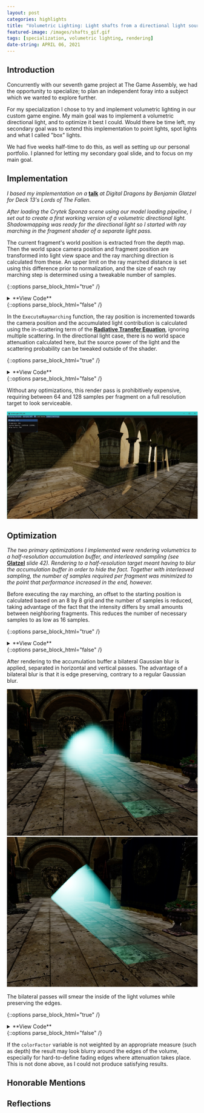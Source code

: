 ```yaml
---
layout: post
categories: highlights
title: "Volumetric Lighting: Light shafts from a directional light source in DirectX11"
featured-image: /images/shafts_gif.gif
tags: [specialization, volumetric lighting, rendering]
date-string: APRIL 06, 2021
---
```


<script src="//ajax.googleapis.com/ajax/libs/jquery/1.9.1/jquery.min.js"></script>
<script>window.jQuery || document.write('<script src="_/js/libs/jquery-1.9.1.min.js"><\/script>')</script>

## Introduction

Concurrently with our seventh game project at The Game Assembly, we had the opportunity to specialize; to plan an independent foray into a subject which we wanted to explore further.

For my specialization I chose to try and implement volumetric lighting in our custom game engine. My main goal was to implement a volumetric directional light, and to optimize it best I could.
Would there be time left, my secondary goal was to extend this implementation to point lights, spot lights and what I called "box" lights.

We had five weeks half-time to do this, as well as setting up our personal portfolio. I planned for letting my secondary goal slide, and to focus on my main goal.

## Implementation

*I based my implementation on a* **<a href="https://www.slideshare.net/BenjaminGlatzel/volumetric-lighting-for-many-lights-in-lords-of-the-fallen">talk</a>** *at Digital Dragons by Benjamin Glatzel for Deck 13's Lords of The Fallen.*

*After loading the Crytek Sponza scene using our model loading pipeline, I set out to create a first working version of a volumetric directional light.
Shadowmapping was ready for the directional light so I started with ray marching in the fragment shader of a separate light pass.*

The current fragment's world position is extracted from the depth map. Then the world space camera position and fragment position are transformed into light view space and the ray marching direction is calculated from these.
An upper limit on the ray marched distance is set using this difference prior to normalization, and the size of each ray marching step is determined using a tweakable number of samples.

{::options parse_block_html="true" /}
<details><summary markdown="span">**View Code**</summary>



```hlsl
PixelOutput main(VertexToPixel input)
{
    PixelOutput output;
    
    float raymarchDistanceLimit = 999.0f;

    float3 worldPosition = PixelShader_WorldPosition(input.myUV).rgb;
    float3 camPosition = cameraPosition.xyz;
    
    worldPosition -= directionalLightPosition.xyz;
    float3 positionLightVS = mul(toDirectionalLightView, worldPosition);
   
    camPosition -= directionalLightPosition.xyz;
    float3 cameraPositionLightVS = mul(toDirectionalLightView, camPosition);

    float4 invViewDirLightVS = float4(normalize(cameraPositionLightVS.xyz - positionLightVS.xyz), 0.0f);
    float raymarchDistance = clamp(length(cameraPositionLightVS.xyz - positionLightVS.xyz), 0.0f, raymarchDistanceLimit);

    float stepSize = raymarchDistance * numberOfSamplesReciprocal;

    float3 rayPositionLightVS = positionLightVS.xyz;
    
    // The total light contribution accumulated along the ray
    float3 VLI = 0.0f;

    [loop]
    for (float l = raymarchDistance; l > stepSize; l -= stepSize)
    {
        ExecuteRaymarching(rayPositionLightVS, invViewDirLightVS.xyz, stepSize, l, VLI);
    }
    
    output.myColor.rgb = directionalLightColor.rgb * VLI;
    output.myColor.a = 1.0f;
    return output;
}
```

</details>
{::options parse_block_html="false" /}

In the `ExecuteRaymarching` function, the ray position is incremented towards the camera position and the accumulated light contribution is calculated using the in-scattering term of the 
**<a href="https://en.wikipedia.org/wiki/Radiative_transfer">Radiative Transfer Equation</a>**, ignoring multiple scattering. 
In the directional light case, there is no world space attenuation calculated here, but the source power of the light and the scattering probability can be tweaked outside of the shader. 

{::options parse_block_html="true" /}
<details><summary markdown="span">**View Code**</summary>

```hlsl
void ExecuteRaymarching(inout float3 rayPositionLightVS, float3 invViewDirLightVS, float stepSize, float l, inout float3 VLI)
{
    rayPositionLightVS.xyz += stepSize * invViewDirLightVS.xyz;

    float3 visibilityTerm = ShadowFactor(rayPositionLightVS.xyz).xxx;
    
    // Distance to the current position on the ray in light view space
    float d = length(rayPositionLightVS.xyz);
    float dRcp = rcp(d); // reciprocal
    
    float3 intensity = scatteringProbability 
        * (visibilityTerm * (lightPower * 0.25 * PI_RCP) * dRcp * dRcp) 
        * exp(-d * scatteringProbability) 
        * exp(-l * scatteringProbability) 
        * stepSize;
    
    VLI += intensity;
}
```

</details>
{::options parse_block_html="false" /}

Without any optimizations, this render pass is prohibitively expensive, requiring between 64 and 128 samples per fragment on a full resolution target to look serviceable. 

<center>
    <div class="photoset-grid-custom">
       <img src="/images/shafts.jpg">
    </div>
</center>

## Optimization

*The two primary optimizations I implemented were rendering volumetrics to a half-resolution accumulation buffer, and interleaved sampling (see* **<a href="https://www.slideshare.net/BenjaminGlatzel/volumetric-lighting-for-many-lights-in-lords-of-the-fallen">Glatzel</a>** *slide 42).
Rendering to a half-resolution target meant having to blur the accumulation buffer in order to hide the fact. Together with interleaved sampling, the number of samples required per fragment was minimized to the point that performance increased in the end, however.* 

Before executing the ray marching, an offset to the starting position is calculated based on an 8 by 8 grid and the number of samples is reduced, taking advantage of the fact that the intensity differs by small amounts between neighboring fragments.
This reduces the number of necessary samples to as low as 16 samples.

{::options parse_block_html="true" /}
<details><summary markdown="span">**View Code**</summary>

```hlsl
PixelOutput main(VertexToPixel input)
{
    [...]

    float stepSize = raymarchDistance * numberOfSamplesReciprocal;
    
    // Input position offset by 0.5f from center of fragment
    float2 interleavedPosition = fmod(input.myPosition.xy - 0.5f, INTERLEAVED_GRID_SIZE);

    float index = (floor(interleavedPosition.y) * INTERLEAVED_GRID_SIZE + floor(interleavedPosition.x));

    // lightVolumetricRandomRayIndices contains the values 0..63 in a randomized order
    float rayStartOffset = lightVolumetricRandomRayIndices[index] * (stepSize * INTERLEAVED_GRID_SIZE_SQR_RCP); 
    
    float3 rayPositionLightVS = rayStartOffset * invViewDirLightVS.xyz + positionLightVS.xyz;

    float3 VLI = 0.0f;
    
    // Start ray marching
    [loop]
    for (float l = raymarchDistance; l > 2.0f * stepSize; l -= stepSize)
    {
        ExecuteRaymarching(rayPositionLightVS, invViewDirLightVS.xyz, stepSize, l, VLI);
    }
    
    [...]
}
```

</details>
{::options parse_block_html="false" /}

After rendering to the accumulation buffer a bilateral Gaussian blur is applied, separated in horizontal and vertical passes. The advantage of a bilateral blur is that it is edge preserving, contrary to a regular Gaussian blur. 

<center>
    <div class="photoset-grid-custom" data-layout="2">
        <img src="/images/gaussian_blur.png">
        <img src="/images/bilateral_blur.jpg">
    </div>
</center>

The bilateral passes will smear the inside of the light volumes while preserving the edges.

{::options parse_block_html="true" /}
<details><summary markdown="span">**View Code**</summary>

```hlsl
// Horizontal
PixelOutput main(VertexToPixel input)
{
    PixelOutput returnValue;
	
    float texelSize = 1.0f / (myResolution.x / 8.0f);
    float3 blurColor = float3(0.0f, 0.0f, 0.0f);
    float normalizationFactor = 0.0f;
    float bZ = 1.0 / normpdf(0.0, SIGMA);
    float colorFactor = 0.0f;
    float3 originalPixelValue = fullscreenTexture1.Sample(defaultSampler, input.myUV.xy).rgb;
    
    unsigned int kernelSize = 5;
    float start = (((float) (kernelSize) - 1.0f) / 2.0f) * -1.0f;
    
    for (unsigned int i = 0; i < kernelSize; i++)
    {
        float2 uv = input.myUV.xy + float2(texelSize * (start + (float) i), 0.0f);
        float3 resource = fullscreenTexture1.Sample(defaultSampler, uv).rgb;
        float3 resourceDepth = fullscreenTexture2.Sample(defaultSampler, uv).rgb;
        colorFactor = normpdf3(resource - originalPixelValue, SIGMA) * bZ * gaussianKernel5[i];
        normalizationFactor += colorFactor;
        blurColor += resource * colorFactor;
    }
	
    returnValue.myColor.rgb = blurColor / normalizationFactor;
    returnValue.myColor.a = 1.0f;
    return returnValue; 
};
```

</details>
{::options parse_block_html="false" /}

If the `colorFactor` variable is not weighted by an appropriate measure (such as depth) the result may look blurry around the edges of the volume, especially for hard-to-define fading edges where attenuation takes place. This is not done above, as I could not produce satisfying results.

## Honorable Mentions

## Reflections

<script src="/assets/js/jquery.photoset-grid.js"></script>

<script type="text/javascript">
    $('.photoset-grid-custom').photosetGrid({
    // Set the gutter between columns and rows
    gutter: '5px',
  
    // Wrap the images in links
    highresLinks: true,
  
    // Asign a common rel attribute
    rel: 'print-gallery',

    onInit: function(){},
    
    onComplete: function(){
        // Show the grid after it renders
        $('.photoset-grid-custom').attr('style', '');
    }
});
</script>